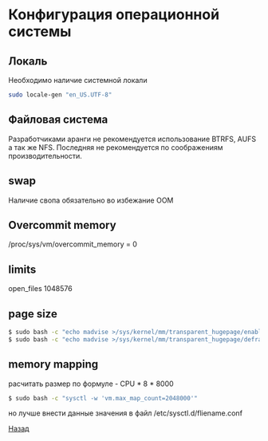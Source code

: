 # Конфигурация операционной системы

## Локаль
 
 Необходимо наличие системной локали
 ```bash
 sudo locale-gen "en_US.UTF-8"
 ```

## Файловая система

Разработчиками аранги не рекомендуется использование BTRFS, AUFS а так же NFS. Последняя не рекомендуется по соображениям производительности.

## swap

Наличие свопа обязательно во избежание OOM

## Overcommit memory

/proc/sys/vm/overcommit_memory = 0

## limits

open_files 1048576

## page size

```bash
$ sudo bash -c "echo madvise >/sys/kernel/mm/transparent_hugepage/enabled"
$ sudo bash -c "echo madvise >/sys/kernel/mm/transparent_hugepage/defrag"
```

## memory mapping

расчитать размер по формуле - CPU * 8 * 8000

```bash
$ sudo bash -c "sysctl -w 'vm.max_map_count=2048000'"
```

но лучше внести данные значения в файл /etc/sysctl.d/fliename.conf


[Назад](README.md)